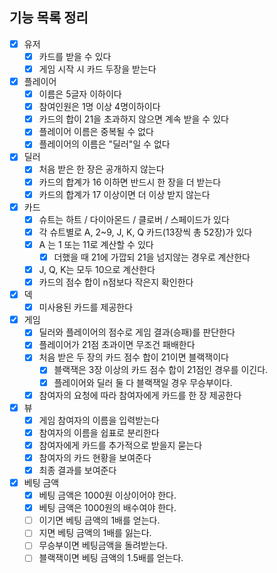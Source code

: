 ## 기능 목록 정리

- [x] 유저
    - [x] 카드를 받을 수 있다
    - [x] 게임 시작 시 카드 두장을 받는다
- [x] 플레이어
    - [x] 이름은 5글자 이하이다
    - [x] 참여인원은 1명 이상 4명이하이다
    - [x] 카드의 합이 21을 초과하지 않으면 계속 받을 수 있다
    - [x] 플레이어 이름은 중복될 수 없다
    - [x] 플레이어의 이름은 "딜러"일 수 없다
- [x] 딜러
    - [x] 처음 받은 한 장은 공개하지 않는다
    - [x] 카드의 합계가 16 이하면 반드시 한 장을 더 받는다
    - [x] 카드의 합계가 17 이상이면 더 이상 받지 않는다
- [x] 카드
    - [x] 슈트는 하트 / 다이아몬드 / 클로버 / 스페이드가 있다
    - [x] 각 슈트별로 A, 2~9, J, K, Q 카드(13장씩 총 52장)가 있다
    - [x] A 는 1 또는 11로 계산할 수 있다
        - [x] 더했을 때 21에 가깝되 21을 넘지않는 경우로 계산한다
    - [x] J, Q, K는 모두 10으로 계산한다
    - [x] 카드의 점수 합이 n점보다 작은지 확인한다
- [x] 덱
    - [x] 미사용된 카드를 제공한다
- [x] 게임
    - [x] 딜러와 플레이어의 점수로 게임 결과(승패)를 판단한다
    - [x] 플레이어가 21점 초과이면 무조건 패배한다
    - [x] 처음 받은 두 장의 카드 점수 합이 21이면 블랙잭이다
        - [x] 블랙잭은 3장 이상의 카드 점수 합이 21점인 경우를 이긴다.
        - [x] 플레이어와 딜러 둘 다 블랙잭일 경우 무승부이다.
    - [x] 참여자의 요청에 따라 참여자에게 카드를 한 장 제공한다
- [x] 뷰
    - [x] 게임 참여자의 이름을 입력받는다
    - [x] 참여자의 이름을 쉽표로 분리한다
    - [x] 참여자에게 카드를 추가적으로 받을지 묻는다
    - [x] 참여자의 카드 현황을 보여준다
    - [x] 최종 결과를 보여준다
- [x] 베팅 금액
    - [x] 베팅 금액은 1000원 이상이어야 한다.
    - [x] 베팅 금액은 1000원의 배수여야 한다.
    - [ ] 이기면 베팅 금액의 1배를 얻는다.
    - [ ] 지면 베팅 금액의 1배를 잃는다.
    - [ ] 무승부이면 베팅금액을 돌려받는다.
    - [ ] 블랙잭이면 베팅 금액의 1.5배를 얻는다.
